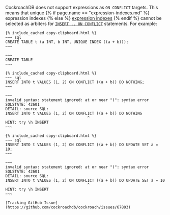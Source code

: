 CockroachDB does not support expressions as `ON CONFLICT` targets. This means that unique {% if page.name == "expression-indexes.md" %} expression indexes {% else %} [expression indexes](expression-indexes.html) {% endif %} cannot be selected as arbiters for [`INSERT .. ON CONFLICT`](insert.html#on-conflict-clause) statements. For example:

    {% include_cached copy-clipboard.html %}
    ~~~ sql
    CREATE TABLE t (a INT, b INT, UNIQUE INDEX ((a + b)));
    ~~~

    ~~~
    CREATE TABLE
    ~~~

    {% include_cached copy-clipboard.html %}
    ~~~ sql
    INSERT INTO t VALUES (1, 2) ON CONFLICT ((a + b)) DO NOTHING;
    ~~~

    ~~~
    invalid syntax: statement ignored: at or near "(": syntax error
    SQLSTATE: 42601
    DETAIL: source SQL:
    INSERT INTO t VALUES (1, 2) ON CONFLICT ((a + b)) DO NOTHING
                                        ^
    HINT: try \h INSERT
    ~~~

    {% include_cached copy-clipboard.html %}
    ~~~ sql
    INSERT INTO t VALUES (1, 2) ON CONFLICT ((a + b)) DO UPDATE SET a = 10;
    ~~~

    ~~~
    invalid syntax: statement ignored: at or near "(": syntax error
    SQLSTATE: 42601
    DETAIL: source SQL:
    INSERT INTO t VALUES (1, 2) ON CONFLICT ((a + b)) DO UPDATE SET a = 10
                                        ^
    HINT: try \h INSERT
    ~~~

    [Tracking GitHub Issue](https://github.com/cockroachdb/cockroach/issues/67893)
